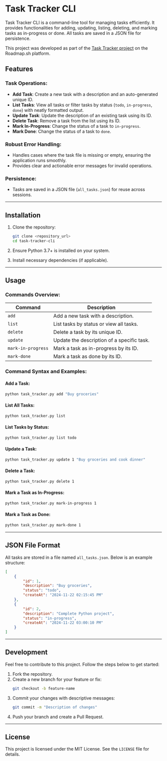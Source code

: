 # Task Tracker CLI

Task Tracker CLI is a command-line tool for managing tasks efficiently. It provides functionalities for adding, updating, listing, deleting, and marking tasks as in-progress or done. All tasks are saved in a JSON file for persistence.

This project was developed as part of the [Task Tracker project](https://roadmap.sh/projects/task-tracker) on the Roadmap.sh platform.

## Features

### Task Operations:
- **Add Task**: Create a new task with a description and an auto-generated unique ID.
- **List Tasks**: View all tasks or filter tasks by status (`todo`, `in-progress`, `done`) with neatly formatted output.
- **Update Task**: Update the description of an existing task using its ID.
- **Delete Task**: Remove a task from the list using its ID.
- **Mark In-Progress**: Change the status of a task to `in-progress`.
- **Mark Done**: Change the status of a task to `done`.

### Robust Error Handling:
- Handles cases where the task file is missing or empty, ensuring the application runs smoothly.
- Provides clear and actionable error messages for invalid operations.

### Persistence:
- Tasks are saved in a JSON file (`all_tasks.json`) for reuse across sessions.

---

## Installation

1. Clone the repository:
   ```bash
   git clone <repository_url>
   cd task-tracker-cli
   ```
2. Ensure Python 3.7+ is installed on your system.

3. Install necessary dependencies (if applicable).

---

## Usage

### Commands Overview:

| Command               | Description                                        |
|-----------------------|----------------------------------------------------|
| `add`                | Add a new task with a description.                 |
| `list`               | List tasks by status or view all tasks.            |
| `delete`             | Delete a task by its unique ID.                    |
| `update`             | Update the description of a specific task.         |
| `mark-in-progress`   | Mark a task as in-progress by its ID.              |
| `mark-done`          | Mark a task as done by its ID.                     |

### Command Syntax and Examples:

#### Add a Task:
```bash
python task_tracker.py add "Buy groceries"
```

#### List All Tasks:
```bash
python task_tracker.py list
```

#### List Tasks by Status:
```bash
python task_tracker.py list todo
```

#### Update a Task:
```bash
python task_tracker.py update 1 "Buy groceries and cook dinner"
```

#### Delete a Task:
```bash
python task_tracker.py delete 1
```

#### Mark a Task as In-Progress:
```bash
python task_tracker.py mark-in-progress 1
```

#### Mark a Task as Done:
```bash
python task_tracker.py mark-done 1
```

---

## JSON File Format

All tasks are stored in a file named `all_tasks.json`. Below is an example structure:

```json
[
    {
        "id": 1,
        "description": "Buy groceries",
        "status": "todo",
        "createAt": "2024-11-22 02:15:45 PM"
    },
    {
        "id": 2,
        "description": "Complete Python project",
        "status": "in-progress",
        "createAt": "2024-11-22 03:00:10 PM"
    }
]
```

---

## Development

Feel free to contribute to this project. Follow the steps below to get started:

1. Fork the repository.
2. Create a new branch for your feature or fix:
   ```bash
   git checkout -b feature-name
   ```
3. Commit your changes with descriptive messages:
   ```bash
   git commit -m "Description of changes"
   ```
4. Push your branch and create a Pull Request.

---

## License

This project is licensed under the MIT License. See the `LICENSE` file for details.
